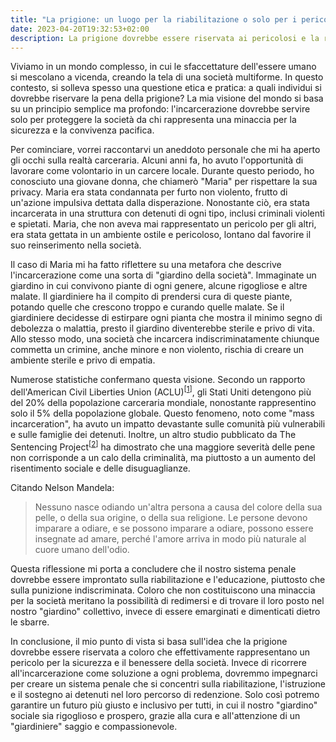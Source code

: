 ```yaml
---
title: "La prigione: un luogo per la riabilitazione o solo per i pericolosi?"
date: 2023-04-20T19:32:53+02:00
description: La prigione dovrebbe essere riservata ai pericolosi e la riabilitazione dovrebbe sostituire la punizione indiscriminata. Una visione per un futuro giusto e inclusivo.
---
```


Viviamo in un mondo complesso, in cui le sfaccettature dell'essere umano si mescolano a vicenda, creando la tela di una società multiforme. In questo contesto, si solleva spesso una questione etica e pratica: a quali individui si dovrebbe riservare la pena della prigione? La mia visione del mondo si basa su un principio semplice ma profondo: l'incarcerazione dovrebbe servire solo per proteggere la società da chi rappresenta una minaccia per la sicurezza e la convivenza pacifica.

Per cominciare, vorrei raccontarvi un aneddoto personale che mi ha aperto gli occhi sulla realtà carceraria. Alcuni anni fa, ho avuto l'opportunità di lavorare come volontario in un carcere locale. Durante questo periodo, ho conosciuto una giovane donna, che chiamerò "Maria" per rispettare la sua privacy. Maria era stata condannata per furto non violento, frutto di un'azione impulsiva dettata dalla disperazione. Nonostante ciò, era stata incarcerata in una struttura con detenuti di ogni tipo, inclusi criminali violenti e spietati. Maria, che non aveva mai rappresentato un pericolo per gli altri, era stata gettata in un ambiente ostile e pericoloso, lontano dal favorire il suo reinserimento nella società.

Il caso di Maria mi ha fatto riflettere su una metafora che descrive l'incarcerazione come una sorta di "giardino della società". Immaginate un giardino in cui convivono piante di ogni genere, alcune rigogliose e altre malate. Il giardiniere ha il compito di prendersi cura di queste piante, potando quelle che crescono troppo e curando quelle malate. Se il giardiniere decidesse di estirpare ogni pianta che mostra il minimo segno di debolezza o malattia, presto il giardino diventerebbe sterile e privo di vita. Allo stesso modo, una società che incarcera indiscriminatamente chiunque commetta un crimine, anche minore e non violento, rischia di creare un ambiente sterile e privo di empatia.

Numerose statistiche confermano questa visione. Secondo un rapporto dell'American Civil Liberties Union (ACLU)<sup>[[1](https://www.aclu.org/issues/smart-justice/mass-incarceration)]</sup>, gli Stati Uniti detengono più del 20% della popolazione carceraria mondiale, nonostante rappresentino solo il 5% della popolazione globale. Questo fenomeno, noto come "mass incarceration", ha avuto un impatto devastante sulle comunità più vulnerabili e sulle famiglie dei detenuti. Inoltre, un altro studio pubblicato da The Sentencing Project<sup>[[2](https://www.sentencingproject.org/reports/race-and-punishment-racial-perceptions-of-crime-and-support-for-punitive-policies/)]</sup> ha dimostrato che una maggiore severità delle pene non corrisponde a un calo della criminalità, ma piuttosto a un aumento del risentimento sociale e delle disuguaglianze.

Citando Nelson Mandela:
> Nessuno nasce odiando un'altra persona a causa del colore della sua pelle, o della sua origine, o della sua religione. Le persone devono imparare a odiare, e se possono imparare a odiare, possono essere insegnate ad amare, perché l'amore arriva in modo più naturale al cuore umano dell'odio.
 
Questa riflessione mi porta a concludere che il nostro sistema penale dovrebbe essere improntato sulla riabilitazione e l'educazione, piuttosto che sulla punizione indiscriminata. Coloro che non costituiscono una minaccia per la società meritano la possibilità di redimersi e di trovare il loro posto nel nostro "giardino" collettivo, invece di essere emarginati e dimenticati dietro le sbarre.

In conclusione, il mio punto di vista si basa sull'idea che la prigione dovrebbe essere riservata a coloro che effettivamente rappresentano un pericolo per la sicurezza e il benessere della società. Invece di ricorrere all'incarcerazione come soluzione a ogni problema, dovremmo impegnarci per creare un sistema penale che si concentri sulla riabilitazione, l'istruzione e il sostegno ai detenuti nel loro percorso di redenzione. Solo così potremo garantire un futuro più giusto e inclusivo per tutti, in cui il nostro "giardino" sociale sia rigoglioso e prospero, grazie alla cura e all'attenzione di un "giardiniere" saggio e compassionevole.
